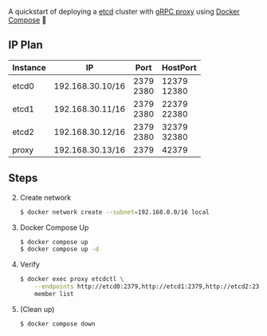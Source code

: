 A quickstart of deploying a [etcd](https://etcd.io/) cluster with [gRPC proxy](https://etcd.io/docs/v3.5/op-guide/grpc_proxy/) using [Docker Compose](https://docs.docker.com/compose/) :whale2:

## IP Plan

| Instance | IP               | Port           | HostPort         |
| -------- | ---------------- | -------------- | ---------------- |
| etcd0    | 192.168.30.10/16 | 2379<br />2380 | 12379<br />12380 |
| etcd1    | 192.168.30.11/16 | 2379<br />2380 | 22379<br />22380 |
| etcd2    | 192.168.30.12/16 | 2379<br />2380 | 32379<br />32380 |
| proxy    | 192.168.30.13/16 | 2379           | 42379            |

## Steps

2. Create network

   ```bash
   $ docker network create --subnet=192.168.0.0/16 local
   ```

2. Docker Compose Up

   ```bash
   $ docker compose up
   $ docker compose up -d
   ```

4. Verify

   ```bash
   $ docker exec proxy etcdctl \
       --endpoints http://etcd0:2379,http://etcd1:2379,http://etcd2:2379 \
       member list
   ```
   
8. (Clean up)

   ```bash
   $ docker compose down
   ```
   
   
   
   


